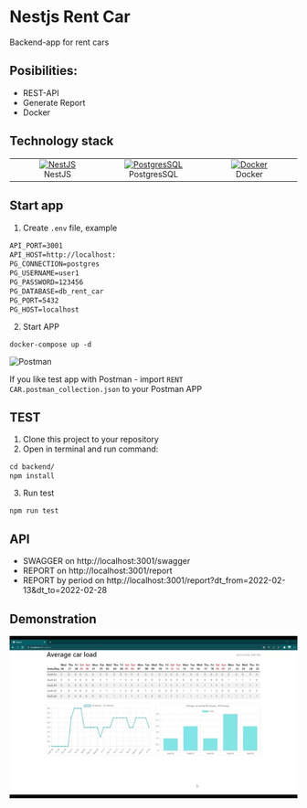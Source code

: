 # Nestjs Rent Car
Backend-app for rent cars
## Posibilities:
- REST-API
- Generate Report
- Docker

## Technology stack
<table width="100%">
  <tr>
    <td align="center" valign="middle" width="20%">
      <a href="https://nestjs.com/">
        <img height="50" alt="NestJS" src="https://hsto.org/getpro/habr/post_images/d11/98b/ac8/d1198bac8e4ced0d89d5e5983061f418.png"/>
      </a>
      <br />
      NestJS
    </td>
    <td align="center" valign="middle" width="20%">
      <a href="https://www.postgresql.org/">
      <img height="50" alt="PostgresSQL" src="https://upload.wikimedia.org/wikipedia/commons/thumb/2/29/Postgresql_elephant.svg/640px-Postgresql_elephant.svg.png"/>
      </a>
      <br />
      PostgresSQL
    </td>
    <td align="center" valign="middle" width="20%">
      <a href="https://www.docker.com/">
      <img height="50" alt="Docker" src="https://d1.awsstatic.com/acs/characters/Logos/Docker-Logo_Horizontel_279x131.b8a5c41e56b77706656d61080f6a0217a3ba356d.png"/>
      </a>
      <br />
      Docker
    </td>
  </tr>
</table>

## Start app
1) Create `.env` file, example
```dotenv
API_PORT=3001
API_HOST=http://localhost:
PG_CONNECTION=postgres
PG_USERNAME=user1
PG_PASSWORD=123456
PG_DATABASE=db_rent_car
PG_PORT=5432
PG_HOST=localhost
```
2) Start APP
```shell
docker-compose up -d
```

<img height="80" alt="Postman" src="https://www.itsdelta.ru/upload/iblock/d41/d4164c9d28b9e2c11e347b5e477ab831.png"/>

If you like test app with Postman - import `RENT CAR.postman_collection.json` to your Postman APP

## TEST
1) Clone this project to your repository
2) Open in terminal and run command:
```
cd backend/
npm install
```
3) Run test
```
npm run test
```

## API
- SWAGGER on http://localhost:3001/swagger
- REPORT on http://localhost:3001/report
- REPORT by period on http://localhost:3001/report?dt_from=2022-02-13&dt_to=2022-02-28

## Demonstration
![gif](https://github.com/dmogilevtsev/nestjs-rent-car/blob/master/Rent%20Car.gif)